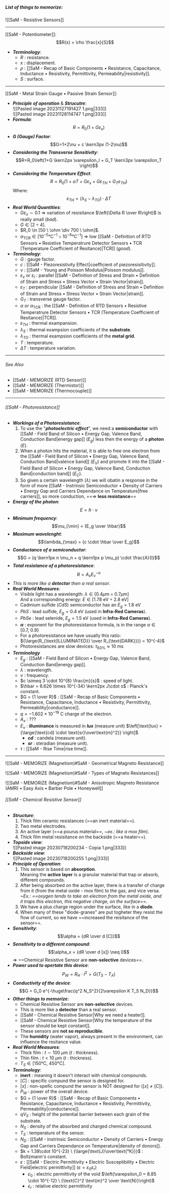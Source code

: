 ##### List of things to memorize:
![[SaM - Resistive Sensors]]

---
[[SaM - Potentiometer]]:$$R(x) = \rho \frac{x}{S}$$
- ***Terminology***:
	- $R$ : resistance.
	- $x$ : displacement.
	- $\rho$ : [[SaM - Recap of Basic Components • Resistance, Capacitance, Inductance • Resistivity, Permittivity, Permeability|resistivity]].
	- $S$ : surface.

---
[[SaM - Metal Strain Gauge • Passive Strain Sensor]]:
- ***Principle of operation*** & ***Strucutre***:<br>![[Pasted image 20231127191427 1.png|333]]<br>![[Pasted image 20231128114747 1.png|333]]
- ***Formula***:$$R=R_0(1+G\varepsilon_x)$$
- ***G (Gauge) Factor***:$$G=1+2\nu + c \kern3px (1-2\nu)$$
- ***Considering the Transverse Sensitivity***:$$R=R_0\left(1+G \kern2px \varepsilon_l + G_T \kern3px \varepsilon_T \right)$$
- ***Considering the Temperature Effect***:$$R=R_0(1 + \alpha T + G \varepsilon_x + G \varepsilon_{TH} + G_T \varepsilon_{TH})$$Where:$$\varepsilon_{TH} = (\lambda_S - \lambda_{TO})\cdot \Delta T $$
- ***Real World Quantities***:
	- $G\varepsilon_x \sim 0.1$ ⇒ variation of resisitance $\left(\Delta R \over R\right)$ is really small (*bad*).
	- $G \in [2  \div 4]$.
	- $R_0 \in [50 \ \ohm \div 700 \ \ohm]$.
	- $\alpha_{\text{TCR}} \in [10^{-5}°\text{C}^{-1} \div 10^{-6}°\text{C}^{-1}]$ ⇒ low [[SaM - Definition of RTD Sensors • Resistive Temperatrure Detector Sensors • TCR (Temperature Coefficient of Resitance)|TCR]] (*good*).
- ***Terminology***:
	- $G$ : gauge factor.
	- $c$ : [[SaM - Piezoresistivity Effect|coefficient of piezoresisitivity]].
	- $\nu$ : [[SaM - Young and Poisson Modulus|Poisson modulus]].
	- $\varepsilon_x$ or $\varepsilon_l$ : parallel [[SaM - Definition of Stress and Strain • Definition of Strain and Stress • Stress Vector • Strain Vector|strain]].
	- $\varepsilon_T$ : perpendicular [[SaM - Definition of Stress and Strain • Definition of Strain and Stress • Stress Vector • Strain Vector|strain]].
	- $G_T$ : transverse gauge factor.
	- $\alpha$ or $\alpha_{\text{TCR}}$ : the [[SaM - Definition of RTD Sensors • Resistive Temperatrure Detector Sensors • TCR (Temperature Coefficient of Resitance)|TCR]].
	- $\varepsilon_{TH}$ : thermal exampansion.
	- $\lambda_S$ : thermal exampsion coefficients of the **substrate**.
	- $\lambda_{TO}$ : thermal exampsion coefficients of the **metal grid**.
	- $T$ : temperature.
	- $\Delta T$ : temperature variation.

---
###### See Also
- [[SaM - MEMORIZE (RTD Sensor)]]
- [[SaM - MEMORIZE (Thermistor)]]
- [[SaM - MEMORIZE (Thermocouple)]]

---
###### [[SaM - Photoresistance]]
- ***Workings of a Photoresistance***:
	1. To use the "***photoelectric effect***", we need a **semiconductor** with [[SaM - Field Band of Silicon • Energy Gap, Valence Band, Conduction Band|energy gap]] $(E_g)$ less then the energy of a **photon** $(E)$.
	2. When a photon hits the material, it is able to free one electron from the [[SaM - Field Band of Silicon • Energy Gap, Valence Band, Conduction Band|valence band]] $(E_V)$ and promote it into the [[SaM - Field Band of Silicon • Energy Gap, Valence Band, Conduction Band|conduction band]] $(E_C)$. 
	3. So given a certain wavelength $(\lambda)$ we will obatin a response in the form of more [[SaM - Instrinsic Semiconductor • Density of Carriers • Energy Gap and Carriers Dependance on Temperature|free carriers]], so more conduction, ==⇒ **less resistance**==
- ***Energy of the photon***:$$E = \hbar \cdot \nu$$
- ***Minimum frequency***:$$\nu_{\min} = {E_g \over \hbar}$$
- ***Maximum wavelenght***:$$\lambda_{\max} = {c \cdot \hbar \over E_g}$$
- ***Conductance of a semiconductor***:$$G = (q \kern1px n \mu_n + q \kern1px p \mu_p) \cdot \frac{A}{l}$$
- ***Total resistance of a photoresistance***:$$R = A_x E_{\nu}^{-\alpha}$$
- _This is more like a **detector** then a real sensor_.
- ***Real World Measures***:
	- Visible light has a wavelength: $\lambda \in [0.4 \mu\text{m} \div 0.7 \mu\text{m}]$<br>And a corresponding energy: $E \in [1.78 \ \text{eV} \div 2.8 \ \text{eV}]$
	- Cadmium sulfide $(CdS)$ semiconductor has an $E_g = 1.8 \ \text{eV}$
	- $PbS$ : lead sulfide, $E_g = 0.4 \ \text{eV}$ (used in **Infra-Red Cameras**).
	- $PbSe$ : lead selenide, $E_g = 1.5 \ \text{eV}$ (used in **Infra-Red Cameras**).
	- ***$\alpha$*** : exponent for the photoresistance formula, is in the range $\alpha \in [0.7 ,\ 0.9]$
	- For a photoresistance we have usually this ratio: ${\large{R_{\text{ILLUMINATED}} \over R_{\text{DARK}}}} = 10^{-4}$
	- Photoresistances are slow devices: $\tau_{63\%} \approx 10 \ \text{ms}$
- ***Terminology***
	- $E_g$ : [[SaM - Field Band of Silicon • Energy Gap, Valence Band, Conduction Band|energy gap]].
	- $\lambda$ : wavelength.
	- $\nu$ : frequency.
	- $c \simeq 3 \cdot 10^{8} \frac{m}{s}$ : speed of light.
	- $\hbar = 6.626 \times 10^{-34} \kern2px J\cdot s$ : Planck's constant.
	- $G = {1 \over R}$ : [[SaM - Recap of Basic Components • Resistance, Capacitance, Inductance • Resistivity, Permittivity, Permeability|conductance]].
	- $q = -1.602 \times 10^{-19} \ \text{C}$ charge of the electron.
	- $A_x$ : ???
	- $E_{\nu}$ : **illuminance** is measured in ***lux*** (measure unit) $\left[\text{lux} = {\large{\text{cd} \cdot \text{sr}\over\text{m}^2}} \right]$
		- ***cd*** : candela (measure unit).
		- ***sr*** : steradian (measure unit).
	- $\tau$ :  [[SaM - Rise Time|rise time]].

---
![[SaM - MEMORIZE (Magnetism)#SaM - Geometrical Magneto Resistance]]

![[SaM - MEMORIZE (Magnetism)#SaM - Types of Magneto Resistances]]

![[SaM - MEMORIZE (Magnetism)#SaM - Anisotropic Magneto Resistance (AMR) • Easy Axis • Barber Pole • Honeywell]]

###### [[SaM - Chemical Resistive Sensor]]
- ***Structure***:
	1. Thick film ceramic resistances (==an inert material==).
	2. Two metal electrodes.
	3. An active layer (==a pourus material==, *~ex.: like a mox film*).
	4. Thick film metal resisitance on the backside (==a heater==).
- ***Topside view***:<br>![[Pasted image 20230718200234 - Copia 1.png|333]]
- ***Backside view***:<br>![[Pasted image 20230718200255 1.png|333]]
- ***Principle of Operation***:
	1. This sensor is based on **absorption**.<br>Meaning the **active layer** is a granular material that trap or absorb, different compounds.
	2. After being absorbed on the active layer, there is a transfer of charge from it (from the metal oxide - mox film) to the gas, and vice versa.<br>_~Ex.: ==oxygen tends to take an electron from the metal oxide, and it traps this electron, this negative charge, on the surface==_.
	3. We have a plus charge region under the surface, like in a **diode**.
	4. When many of these "diode-granes" are put togheter they resist the flow of current, so we have ==increased the reisitance of the sensor==.
- ***Sensitivity***:$$\alpha = {dR \over d [C]}$$
- ***Sensitivity to a different compound***:$$\alpha_x = {dR \over d [x]} \neq 0$$⇒ ==Chemical Resistive Sensor are **non-selective** devices==.
- ***Power used to opertate this device***:$$P_W = R_H \cdot I^2 = G \left(T_S - T_A\right)$$
- ***Conductivity of the device***:$$G = G_0 e^{-\huge\frac{q^2 N_S^2}{2\varepsilon K T_S N_D}}$$
- ***Other things to memorize***:
	- Chemical Resistive Sensor are **non-selective** devices.
	- This is more like a **detector** than a real sensor.
	- [[SaM - Chemical Resistive Sensor|Why we need a heater]].
	- [[SaM - Chemical Resistive Sensor|Why the temperature of the sensor should be kept constant]].
	- These sensors are **not so reproducible**.
	- The **humidity** (water vapor), always present in the environment, can influence the resitance value.
- ***Real World Measures***:
	- Thick film : $t \sim 100 \ \mu \text{m}$ ($t$ : thickness).
	- Thin film : $t \lt 10 \ \mu \text{m}$ ($t$ : thickness).
	- $T_S \in [150°\text{C},\ 450°\text{C}]$.
- ***Terminology***:
	- **inert** : meaning it doesn't interact with chemical compounds.
	- $[C]$ : specific compund the sensor is designed for.
	- $[x]$ : non-spefic compund the sensor is NOT designed for $([x] \neq [C])$.
	- $P_W$ : power of the overall device.
	- $G = {1 \over R}$ : [[SaM - Recap of Basic Components • Resistance, Capacitance, Inductance • Resistivity, Permittivity, Permeability|conductance]].
	- $q V_S$ : height of the potential barrier between each grain of the substrate.
	- $N_S$ : density of the absorbed and charged chemical compound.
	- $T_S$ : temperature of the sensor.
	- $N_D$ : [[SaM - Instrinsic Semiconductor • Density of Carriers • Energy Gap and Carriers Dependance on Temperature|density of donors]].
	- $k = 1.38\cdot 10^{-23} \ {\large{\text{J}\over\text{°K}}}$ : Boltzmann's constant.
	- $\varepsilon$ : [[SaM - Electric Permittivity • Electric Susceptibility • Electric Field|electric permittivity]] $(\varepsilon = \varepsilon_0 \varepsilon_r)$
		- $\varepsilon_0$ : electric permittivity of the void $\left(\varepsilon_0 = 8.85 \cdot 10^{-12} \ {\text{C}^2 \text{m}^2 \over \text{N}}\right)$
		- $\varepsilon_r$ : relative electric permittivity
